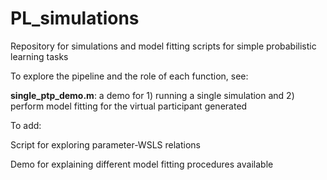 # PL_simulations

Repository for simulations and model fitting scripts for simple probabilistic learning tasks

To explore the pipeline and the role of each function, see:

**single_ptp_demo.m**: a demo for 1) running a single simulation and 2) perform model fitting for the virtual participant generated



To add:

Script for exploring parameter-WSLS relations

Demo for explaining different model fitting procedures available
